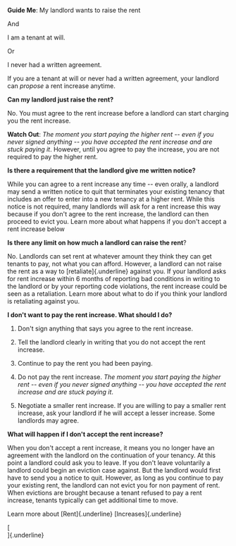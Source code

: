 **Guide Me**: My landlord wants to raise the rent

And

I am a tenant at will.

Or

I never had a written agreement.

If you are a tenant at will or never had a written agreement, your
landlord can *propose* a rent increase anytime.

**Can my landlord just raise the rent?**

No. You must agree to the rent increase before a landlord can start
charging you the rent increase.

**Watch Out**: *The moment you start paying the higher rent -- even if
you never signed anything -- you have accepted the rent increase and are
stuck paying it*. However, until you agree to pay the increase, you are
not required to pay the higher rent.

**Is there a requirement that the landlord give me written notice?**

While you can agree to a rent increase any time -- even orally, a
landlord may send a written notice to quit that terminates your existing
tenancy that includes an offer to enter into a new tenancy at a higher
rent. While this notice is not required, many landlords will ask for a
rent increase this way because if you don't agree to the rent increase,
the landlord can then proceed to evict you. Learn more about what
happens if you don't accept a rent increase below

**Is there any limit on how much a landlord can raise the rent**?

No. Landlords can set rent at whatever amount they think they can get
tenants to pay, not what you can afford. However, a landlord can not
raise the rent as a way to [retaliate]{.underline} against you. If your
landlord asks for rent increase within 6 months of reporting bad
conditions in writing to the landlord or by your reporting code
violations, the rent increase could be seen as a retaliation. Learn more
about what to do if you think your landlord is retaliating against you.

**I don't want to pay the rent increase. What should I do?**

1.  Don't sign anything that says you agree to the rent increase.

2.  Tell the landlord clearly in writing that you do not accept the rent
    increase.

3.  Continue to pay the rent you had been paying.

4.  Do not pay the rent increase. *The moment you start paying the
    higher rent -- even if you never signed anything -- you have
    accepted the rent increase and are stuck paying it*.

5.  Negotiate a smaller rent increase. If you are willing to pay a
    smaller rent increase, ask your landlord if he will accept a lesser
    increase. Some landlords may agree.

**What will happen if I don't accept the rent increase?**

When you don't accept a rent increase, it means you no longer have an
agreement with the landlord on the continuation of your tenancy. At this
point a landlord could ask you to leave. If you don't leave voluntarily
a landlord could begin an eviction case against. But the landlord would
first have to send you a notice to quit. However, as long as you
continue to pay your existing rent, the landlord can not evict you for
non payment of rent. When evictions are brought because a tenant refused
to pay a rent increase, tenants typically can get additional time to
move.

Learn more about [Rent]{.underline} [Increases]{.underline}

[\
]{.underline}
